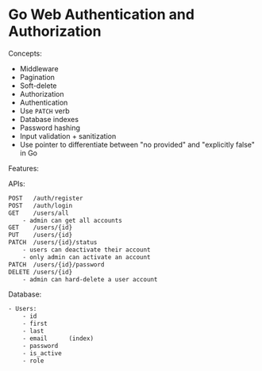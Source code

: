 # Go Web Authentication and Authorization

Concepts:

- Middleware
- Pagination
- Soft-delete
- Authorization
- Authentication
- Use `PATCH` verb
- Database indexes
- Password hashing
- Input validation + sanitization
- Use pointer to differentiate between "no provided" and "explicitly false" in Go

Features:

APIs:

```txt
POST   /auth/register
POST   /auth/login
GET    /users/all
    - admin can get all accounts
GET    /users/{id}
PUT    /users/{id}
PATCH  /users/{id}/status
    - users can deactivate their account
    - only admin can activate an account
PATCH  /users/{id}/password
DELETE /users/{id}
    - admin can hard-delete a user account
```

Database:

```txt
- Users:
    - id
    - first
    - last
    - email      (index)
    - password
    - is_active
    - role
```
